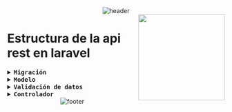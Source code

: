 <div align="center" width="100">
  <img src="https://capsule-render.vercel.app/api?color=0:1408d0,50:0860d0,100:08c4d0&height=250&section=header&text=Julian%20Perez%20(FullStack)&fontSize=30&type=waving&fontColor=fefefe&&animation=fadeIn"
  alt="header"/>
</div>

<img align='right' src='https://media.giphy.com/media/bcKmIWkUMCjVm/giphy.gif' width='200"'>


# Estructura de la api rest en laravel

<details align="left">
<summary> <b> <samp> Migración </samp></b></summary>

## migracion

|Crear Tablas|
|-|
|<pre><code class="bash">php artisan make:migration createNombreTable</code></pre>|


|Realizar Las Migraciones|Actualizar Todas las migraciones|eliminar migración anterior|
|-|-|-|
|<pre><code class="bash">php artisan migrate</code></pre>| <pre><code class="bash">php artisan migrate:refresh</code></pre> |<pre><code class="bash">php artisan migrate:rollback</code></pre> |

<hr/>



<p align="center">Migración crea la tabla en la base de datos, aquí se define el nombre de la tabla y los campos que obtiene</p>

### Tipos de campos

```javascript
    $table->id();
    $table->string('nombre',20);
    $table->integer('stock');
    $table->enum('rol',['admin','regular'])->default('regular');
    $table->date('fecha');
    $table->boolean('estado')->default(false);
    // Para las tablas foraneas
    $table->foreignId('autor_id')->constrained('autor')->onDelete('cascade');
    // Es util para fechas de cambios en la db
    $table->timestamps();
```

</details>

<details align="left">
<summary> <b> <samp> Modelo </samp></b></summary>

## modelo

<p align="center">el modelo se comunica con la tabla de la base de datos y con los controladores, aquí hay que definir con cual nombre o que migración hay que conectar simplemente definiendo el nombre, hay dos tipos de modelos con distintas relaciones, uno a muchos y muchos a uno, conexiones de tablas en otras palabras son de la siguiente forma:</p>

<p align="left">NOTA:recordar que el timestamp es necesario para guardar el momento en el que se registró algún dato, no siempre es necesario cabe aclarar.</p>

### tabla padre

```php
    class Autor extends Model
    {
        use HasFactory;

        // se coloca solo si no se pusó timestamp
        // en la migracion del resto no es necesario,
        // este solo es un ejemplo
        public $timestamps = false;
        
        protected $fillable=['nombre'];
        
        protected $table = 'autor';

        function libros(){
            return $this->hasMany(Libro::class);
        }
    }
```

### tabla hijo

```php
    class Libro extends Model
    {
        use HasFactory;

        protected $fillable=['titulo','stock','autor_id'];

        public function autor(){
            return $this->belongsTo(Autor::class,'autor_id');
        }
    }
```
</details>

<details align="left">
<summary> <b> <samp> Validación de datos </samp></b></summary>

## validación de datos

<p align="center">los request son necesarios para la validación de los datos</p>

|Put Request|Store Request|
|-|-|
|<pre><code class="bash">php artisan make:request nombre/PutRequest</code></pre>| <pre><code class="bash">php artisan make:request nombre/StoreRequest</code></pre> |

<h5 align="center">Este sería un ejemplo de codigo para los request</h5>

```php
    class PutRequest extends FormRequest
    {
        public function authorize(): bool
        {
            //recordar cambiar el valor de false a true
            return true;
        }

        public function rules(): array
        {
            return [
                'nombre'=>'required|min:5|max:500',
                // stock mayor a cero
                'stock'=>'required|integer|gt:0',
                // stock menor a cero
                'stock'=>'required|integer|lt:0',
                // fecha antes de la fecha de devolucion
                'fecha_de_prestamo'=>'required|date|before:fecha_de_devolucion',
                // fecha despues de la fecha de prestamo
                'fecha_de_devolucion'=>'required|date|after:fecha_de_prestamo',
                // la foranea
                'autor_id'=>'required|integer',
            ];
        }
    }

```

</details>

<details align="left">
<summary> <b> <samp> Controlador </samp></b></summary>

## controlador

<p align="center">Los controladores se comunican con los modelos y con las rutas del api, a la vez pueden hacer las validaciones rapidamente con los request, el siguiente codigoes un ejemplo de un controlador BASICO, los controladores es un tema muy extenso.</p>


```php
    public function all(){
        return response()->json(Autor::get());
    }

    public function index()
    {
        // Para las paginaciones
        return response()->json(Autor::paginate(10));
    }

    public function store(StoreRequest $request)
    {
        return response()->json(Autor::create($request->validated()));
    }

    public function show(Autor $Autor)
    {
        return response()->json($Autor);
    }

    // Busqueda por nombre
    public function showBySlug(String $nombre)
    {
        $Autor=Autor::where('nombre',$nombre)->firstOrFail();
        return response()->json($Autor);
    }

    public function update(PutRequest $request, Autor $autor)
    {
        $autor->update($request->validated());
        return response()->json($autor);
    }

    public function destroy(Autor $autor)
    {
        $autor->delete();
        return response()->json('ok');
    }
```

<p align="center">A continuacion una funciones un poco mas complejas</p>

```javascript

    public function store(StoreRequest $request)
    {
         // Sobrescribir el valor de 'fecha_de_prestamo' con la fecha actual
         $data = $request->validated();
         $data['fecha_de_prestamo'] = now()->toDateString();
 
         // Actualizar el stock del libro
         $libro = Libro::find($data['libro_id']);
         if ($libro) {
            if($libro['stock']>0){
                $libro->decrement('stock');
                // Crear el registro de préstamo
                $prestamo = Prestamo::create($data);
                return response()->json($prestamo);
            }else{
                throw new \Exception('El libro no está disponible para préstamo.');
            }
         }
    }

    public function update(PutRequest $request, Prestamo $Prestamo)
    {
        $data = $request->validated();

        if($Prestamo['devuelto']==true){
            throw new \Exception('El libro ya fué devuelto, si quiere otro prestamo registrelo');
        }

        $libro = Libro::find($Prestamo['libro_id']);
        if ($data['devuelto']==true) {
            $libro->increment('stock');
            $Prestamo->update($request->validated());
            return response()->json($Prestamo);
        }else{
            throw new \Exception('Acción incomprendida');
        }
    }
```
</details>


<div align="center" width="100">
  <img src="https://capsule-render.vercel.app/api?color=0:1408d0,50:0860d0,100:08c4d0&height=100&section=footer&fontSize=30&type=waving&fontColor=fefefe"
  alt="footer" />
</div>